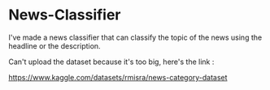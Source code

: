 # News-Classifier
I've made a news classifier that can classify the topic of the news using the headline or the description.

Can't upload the dataset because it's too big, here's the link : 

https://www.kaggle.com/datasets/rmisra/news-category-dataset
